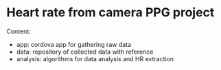 Heart rate from camera PPG project
==================================

Content:

* app: cordova app for gathering raw data
* data: repository of collected data with reference
* analysis: algorithms for data analysis and HR extraction